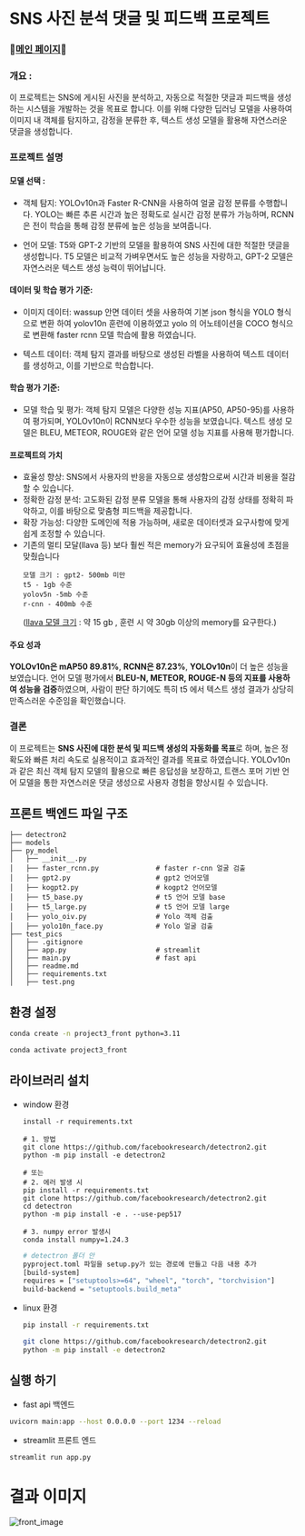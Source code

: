 # SNS 사진 분석 댓글 및 피드백 프로젝트

### 🍿[메인 페이지](https://github.com/crazy2894/project_3_git)🍿
### 개요 :
이 프로젝트는 SNS에 게시된 사진을 분석하고, 자동으로 적절한 댓글과 피드백을 생성하는 시스템을 개발하는 것을 목표로 합니다. 이를 위해 다양한 딥러닝 모델을 사용하여 이미지 내 객체를 탐지하고, 감정을 분류한 후, 텍스트 생성 모델을 활용해 자연스러운 댓글을 생성합니다.

### 프로젝트 설명
#### 모델 선택 :

- 객체 탐지: YOLOv10n과 Faster R-CNN을 사용하여 얼굴 감정 분류를 수행합니다. YOLO는 빠른 추론 시간과 높은 정확도로 실시간 감정 분류가 가능하며, RCNN은 전이 학습을 통해 감정 분류에 높은 성능을 보여줍니다.

- 언어 모델: T5와 GPT-2 기반의 모델을 활용하여 SNS 사진에 대한 적절한 댓글을 생성합니다. T5 모델은 비교적 가벼우면서도 높은 성능을 자랑하고, GPT-2 모델은 자연스러운 텍스트 생성 능력이 뛰어납니다.

#### 데이터 및 학습 평가 기준:

- 이미지 데이터: wassup 안면 데이터 셋을 사용하여 기본 json 형식을 YOLO 형식으로 변환 하여 yolov10n 훈련에 이용하였고 yolo 의 어노테이션을 COCO 형식으로 변환해 faster rcnn 모델 학습에 활용 하였습니다.

- 텍스트 데이터: 객체 탐지 결과를 바탕으로 생성된 라벨을 사용하여 텍스트 데이터를 생성하고, 이를 기반으로 학습합니다.

#### 학습 평가 기준:

- 모델 학습 및 평가: 객체 탐지 모델은 다양한 성능 지표(AP50, AP50-95)를 사용하여 평가되며, YOLOv10n이 RCNN보다 우수한 성능을 보였습니다. 텍스트 생성 모델은 BLEU, METEOR, ROUGE와 같은 언어 모델 성능 지표를 사용해 평가합니다.

#### 프로젝트의 가치
- 효율성 향상: SNS에서 사용자의 반응을 자동으로 생성함으로써 시간과 비용을 절감할 수 있습니다.
- 정확한 감정 분석: 고도화된 감정 분류 모델을 통해 사용자의 감정 상태를 정확히 파악하고, 이를 바탕으로 맞춤형 피드백을 제공합니다.
- 확장 가능성: 다양한 도메인에 적용 가능하며, 새로운 데이터셋과 요구사항에 맞게 쉽게 조정할 수 있습니다.
- 기존의 멀티 모달(llava 등) 보다 훨씬 적은 memory가 요구되어 효율성에 초점을 맞췄습니다<br>
  ```
  모델 크기 : gpt2- 500mb 미만
  t5 - 1gb 수준
  yolov5n -5mb 수준
  r-cnn - 400mb 수준
  ```
  ([llava 모델 크기](gbhttps://huggingface.co/llava-hf/llava-1.5-7b-hf/tree/main) : 약 15 gb , 훈련 시 약 30gb 이상의 memory를 요구한다.)

#### 주요 성과
**YOLOv10n은 mAP50 89.81%**, **RCNN은 87.23%**, **YOLOv10n**이 더 높은 성능을 보였습니다.
언어 모델 평가에서 **BLEU-N, METEOR, ROUGE-N 등의 지표를 사용하여 성능을 검증**하였으며,
사람이 판단 하기에도 특히 t5 에서 텍스트 생성 결과가 상당히 만족스러운 수준임을 확인했습니다.

### 결론
이 프로젝트는 **SNS 사진에 대한 분석 및 피드백 생성의 자동화를 목표**로 하며, 높은 정확도와 빠른 처리 속도로 실용적이고 효과적인 결과를 목표로 하였습니다. YOLOv10n과 같은 최신 객체 탐지 모델의 활용으로 빠른 응답성을 보장하고, 트랜스 포머 기반 언어 모델을 통한 자연스러운 댓글 생성으로 사용자 경험을 향상시킬 수 있습니다.


## 프론트 백엔드 파일 구조
```
├── detectron2
├── models
├── py_model
│   ├── __init__.py
│   ├── faster_rcnn.py              # faster r-cnn 얼굴 검출
│   ├── gpt2.py                     # gpt2 언어모델
│   ├── kogpt2.py                   # kogpt2 언어모델
│   ├── t5_base.py                  # t5 언어 모델 base
│   ├── t5_large.py                 # t5 언어 모델 large
│   ├── yolo_oiv.py                 # Yolo 객체 검출
│   ├── yolo10n_face.py             # Yolo 얼굴 검출
├── test_pics
│   ├── .gitignore
│   ├── app.py                      # streamlit
│   ├── main.py                     # fast api
│   ├── readme.md
│   ├── requirements.txt
│   ├── test.png

```

## 환경 설정

```bash
conda create -n project3_front python=3.11
```

```bash
conda activate project3_front
```

## 라이브러리 설치
- window 환경
    ```
    install -r requirements.txt

    # 1. 방법
    git clone https://github.com/facebookresearch/detectron2.git
    python -m pip install -e detectron2 

    # 또는
    # 2. 에러 발생 시
    pip install -r requirements.txt
    git clone https://github.com/facebookresearch/detectron2.git
    cd detectron 
    python -m pip install -e . --use-pep517

    # 3. numpy error 발생시
    conda install numpy=1.24.3
    ```

    ```bash
    # detectron 폴더 안
    pyproject.toml 파일을 setup.py가 있는 경로에 만들고 다음 내용 추가
    [build-system]
    requires = ["setuptools>=64", "wheel", "torch", "torchvision"]
    build-backend = "setuptools.build_meta"
    ```

- linux 환경
    ```bash
    pip install -r requirements.txt

    git clone https://github.com/facebookresearch/detectron2.git
    python -m pip install -e detectron2
    ```

## 실행 하기
- fast api 백엔드
```bash
uvicorn main:app --host 0.0.0.0 --port 1234 --reload
```

- streamlit 프론트 엔드
```bash
streamlit run app.py
```
# 결과 이미지
![front_image](front_image.png)